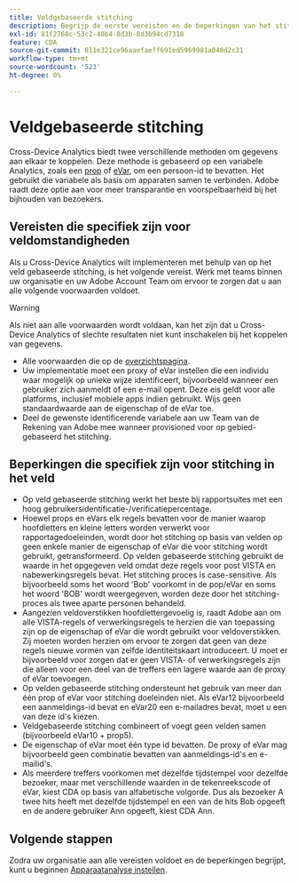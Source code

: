 ```yaml
---
title: Veldgebaseerde stitching
description: Begrijp de eerste vereisten en de beperkingen van het stitching van gegevens gebruikend op gebied-gebaseerde stitching.
exl-id: 81f2768c-53c2-40b4-8d3b-8d3b94cd7318
feature: CDA
source-git-commit: 811e321ce96aaefaeff691ed5969981a048d2c31
workflow-type: tm+mt
source-wordcount: '523'
ht-degree: 0%

---
```


# Veldgebaseerde stitching

Cross-Device Analytics biedt twee verschillende methoden om gegevens aan elkaar te koppelen. Deze methode is gebaseerd op een variabele Analytics, zoals een [prop](/help/implement/vars/page-vars/prop.md) of [eVar](/help/implement/vars/page-vars/evar.md), om een persoon-id te bevatten. Het gebruikt die variabele als basis om apparaten samen te verbinden. Adobe raadt deze optie aan voor meer transparantie en voorspelbaarheid bij het bijhouden van bezoekers.

## Vereisten die specifiek zijn voor veldomstandigheden

Als u Cross-Device Analytics wilt implementeren met behulp van op het veld gebaseerde stitching, is het volgende vereist. Werk met teams binnen uw organisatie en uw Adobe Account Team om ervoor te zorgen dat u aan alle volgende voorwaarden voldoet.

>[!WARNING]
>
>Als niet aan alle voorwaarden wordt voldaan, kan het zijn dat u Cross-Device Analytics of slechte resultaten niet kunt inschakelen bij het koppelen van gegevens.

* Alle voorwaarden die op de [overzichtspagina](overview.md).
* Uw implementatie moet een proxy of eVar instellen die een individu waar mogelijk op unieke wijze identificeert, bijvoorbeeld wanneer een gebruiker zich aanmeldt of een e-mail opent. Deze eis geldt voor alle platforms, inclusief mobiele apps indien gebruikt. Wijs geen standaardwaarde aan de eigenschap of de eVar toe.
* Deel de gewenste identificerende variabele aan uw Team van de Rekening van Adobe mee wanneer provisioned voor op gebied-gebaseerd het stitching.

## Beperkingen die specifiek zijn voor stitching in het veld

* Op veld gebaseerde stitching werkt het beste bij rapportsuites met een hoog gebruikersidentificatie-/verificatiepercentage.
* Hoewel props en eVars elk regels bevatten voor de manier waarop hoofdletters en kleine letters worden verwerkt voor rapportagedoeleinden, wordt door het stitching op basis van velden op geen enkele manier de eigenschap of eVar die voor stitching wordt gebruikt, getransformeerd. Op velden gebaseerde stitching gebruikt de waarde in het opgegeven veld omdat deze regels voor post VISTA en nabewerkingsregels bevat. Het stitching proces is case-sensitive. Als bijvoorbeeld soms het woord &#39;Bob&#39; voorkomt in de pop/eVar en soms het woord &#39;BOB&#39; wordt weergegeven, worden deze door het stitching-proces als twee aparte personen behandeld.
* Aangezien veldoverstikken hoofdlettergevoelig is, raadt Adobe aan om alle VISTA-regels of verwerkingsregels te herzien die van toepassing zijn op de eigenschap of eVar die wordt gebruikt voor veldoverstikken. Zij moeten worden herzien om ervoor te zorgen dat geen van deze regels nieuwe vormen van zelfde identiteitskaart introduceert. U moet er bijvoorbeeld voor zorgen dat er geen VISTA- of verwerkingsregels zijn die alleen voor een deel van de treffers een lagere waarde aan de proxy of eVar toevoegen.
* Op velden gebaseerde stitching ondersteunt het gebruik van meer dan één prop of eVar voor stitching doeleinden niet. Als eVar12 bijvoorbeeld een aanmeldings-id bevat en eVar20 een e-mailadres bevat, moet u een van deze id&#39;s kiezen.
* Veldgebaseerde stitching combineert of voegt geen velden samen (bijvoorbeeld eVar10 + prop5).
* De eigenschap of eVar moet één type id bevatten. De proxy of eVar mag bijvoorbeeld geen combinatie bevatten van aanmeldings-id&#39;s en e-mailid&#39;s.
* Als meerdere treffers voorkomen met dezelfde tijdstempel voor dezelfde bezoeker, maar met verschillende waarden in de tekenreekscode of eVar, kiest CDA op basis van alfabetische volgorde. Dus als bezoeker A twee hits heeft met dezelfde tijdstempel en een van de hits Bob opgeeft en de andere gebruiker Ann opgeeft, kiest CDA Ann.


## Volgende stappen

Zodra uw organisatie aan alle vereisten voldoet en de beperkingen begrijpt, kunt u beginnen [Apparaatanalyse instellen](setup.md).
